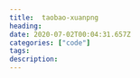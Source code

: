 ```yaml
---
title:  taobao-xuanpng
heading:
date: 2020-07-02T00:04:31.657Z
categories: ["code"]
tags: 
description: 
---
```




